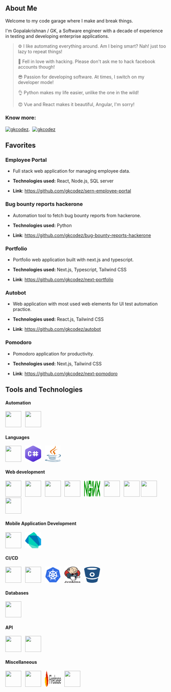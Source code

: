 ## About Me

Welcome to my code garage where I make and break things.

I'm Gopalakrishnan / GK, a Software engineer with a decade of experience in testing and developing enterprise
applications.

> ⚙️ I like automating everything around. Am I being smart? Nah! just too lazy to repeat things!
>
> 🥰 Fell in love with hacking. Please don't ask me to hack facebook accounts though!
>
> 😎 Passion for developing software. At times, I switch on my developer mode!
>
> 👌 Python makes my life easier, unlike the one in the wild!
>
> 😍 Vue and React makes it beautiful, Angular, I'm sorry!

### Know more:
<p align="left">
<a href="https://linkedin.com/in/gkcodez" target="blank">
<img align="center" src="https://raw.githubusercontent.com/gilbarbara/logos/refs/heads/main/logos/linkedin-icon.svg" alt="gkcodez" height="40" width="40" />
</a>
&nbsp;
<a href="https://x.com/gkcodez" target="blank">
<img align="center" src="https://raw.githubusercontent.com/gilbarbara/logos/refs/heads/main/logos/twitter.svg" 
alt="gkcodez" height="40" width="40" />
</a>
</p>

## Favorites


### Employee Portal

- Full stack web application for managing employee data.

- **Technologies used:** React, Node.js, SQL server

- **Link**: https://github.com/gkcodez/sern-employee-portal

### Bug bounty reports hackerone

- Automation tool to fetch bug bounty reports from hackerone.

- **Technologies used:** Python

- **Link**: https://github.com/gkcodez/bug-bounty-reports-hackerone

### Portfolio

- Portfolio web application built with next.js and typescript.

- **Technologies used:** Next.js, Typescript, Tailwind CSS

- **Link**: https://github.com/gkcodez/next-portfolio

### Autobot

- Web application with most used web elements for UI test automation practice.

- **Technologies used:** React.js, Tailwind CSS

- **Link**: https://github.com/gkcodez/autobot

### Pomodoro

- Pomodoro application for productivity.

- **Technologies used:** Next.js, Tailwind CSS

- **Link**: https://github.com/gkcodez/next-pomodoro


## Tools and Technologies


#### Automation

<p align="left">
    <img src="https://raw.githubusercontent.com/gilbarbara/logos/refs/heads/main/logos/selenium.svg" width="50" 
height="50"/> &nbsp;
    <img src="https://raw.githubusercontent.com/gilbarbara/logos/refs/heads/main/logos/cypress-icon.svg" width="50" 
height="50"/> &nbsp;
</p>

#### Languages

<p align="left">
    <img src="https://raw.githubusercontent.com/gilbarbara/logos/refs/heads/main/logos/python.svg" width="50" 
height="50"/> &nbsp;
    <img src="https://raw.githubusercontent.com/gilbarbara/logos/refs/heads/main/logos/c-sharp.svg" width="50" 
height="50"/> &nbsp;
    <img src="https://raw.githubusercontent.com/gilbarbara/logos/refs/heads/main/logos/java.svg" width="50" 
height="50"/> &nbsp;
</p>

#### Web development

<p align="left">
    <img src="https://raw.githubusercontent.com/gilbarbara/logos/refs/heads/main/logos/html-5.svg" width="50" 
height="50"/> &nbsp;
    <img src="https://raw.githubusercontent.com/gilbarbara/logos/refs/heads/main/logos/bootstrap.svg" width="50" 
height="50"/> &nbsp; 
    <img src="https://raw.githubusercontent.com/gilbarbara/logos/refs/heads/main/logos/javascript.svg" width="50" 
height="50"/> &nbsp; 
    <img src="https://raw.githubusercontent.com/gilbarbara/logos/refs/heads/main/logos/typescript-icon.svg" 
width="50" height="50"/> &nbsp;
    <img src="https://raw.githubusercontent.com/gilbarbara/logos/refs/heads/main/logos/nginx.svg" width="50" 
height="50"/> &nbsp; 
    <img src="https://raw.githubusercontent.com/gilbarbara/logos/refs/heads/main/logos/nodejs-icon.svg" width="50" 
height="50"/> &nbsp; 
   <img src="https://raw.githubusercontent.com/gilbarbara/logos/refs/heads/main/logos/angular-icon.svg" width="50" 
height="50" style="margin-left='50pt'"/> 
    <img src="https://raw.githubusercontent.com/gilbarbara/logos/refs/heads/main/logos/react.svg" width="50" 
height="50"/> &nbsp; 
    <img src="https://raw.githubusercontent.com/gilbarbara/logos/refs/heads/main/logos/vue.svg" width="50" 
height="50"/> &nbsp; 
</p>

#### Mobile Application Development

<p align="left">
    <img src="https://raw.githubusercontent.com/gilbarbara/logos/refs/heads/main/logos/flutter.svg" width="50" 
height="50"/> &nbsp; 
    <img src="https://raw.githubusercontent.com/gilbarbara/logos/refs/heads/main/logos/dart.svg" width="50" 
height="50"/> &nbsp; 
</p>

#### CI/CD

<p align="left">
  <img src="https://raw.githubusercontent.com/gilbarbara/logos/refs/heads/main/logos/git-icon.svg" width="50" 
height="50"/> &nbsp;
<img src="https://raw.githubusercontent.com/gilbarbara/logos/refs/heads/main/logos/docker-icon.svg" width="50" 
height="50"/> &nbsp;
    <img src="https://raw.githubusercontent.com/gilbarbara/logos/refs/heads/main/logos/kubernetes.svg" width="50" 
height="50"/> &nbsp; 
    <img src="https://raw.githubusercontent.com/gilbarbara/logos/refs/heads/main/logos/jenkins.svg" width="50" 
height="50"/> &nbsp; 
    <img src="https://raw.githubusercontent.com/gilbarbara/logos/refs/heads/main/logos/bitbucket.svg" width="50" 
height="50"/> &nbsp;
</p>

#### Databases

<p align="left">
    <img src="https://raw.githubusercontent.com/gilbarbara/logos/refs/heads/main/logos/postgresql.svg" width="50" 
height="50"/> &nbsp; 
</p>

#### API

<p align="left">
    <img src="https://raw.githubusercontent.com/gilbarbara/logos/refs/heads/main/logos/postman-icon.svg" width="50" 
height="50"/> &nbsp; 
    <img src="https://raw.githubusercontent.com/gilbarbara/logos/refs/heads/main/logos/flask.svg" width="50" 
height="50"/> &nbsp;
</p>

#### Miscellaneous

<p align="left">
    <img src="https://raw.githubusercontent.com/gilbarbara/logos/refs/heads/main/logos/ubuntu.svg" width="50" 
height="50"/> &nbsp;
    <img src="https://raw.githubusercontent.com/gilbarbara/logos/refs/heads/main/logos/cucumber.svg" width="50" 
height="50"/> &nbsp; 
    <img src="https://raw.githubusercontent.com/gilbarbara/logos/refs/heads/main/logos/firebase.svg" width="50" 
height="50"/> &nbsp; 
    <img src="https://raw.githubusercontent.com/gilbarbara/logos/refs/heads/main/logos/figma.svg" width="50" 
height="50"/> &nbsp; 
</p>
